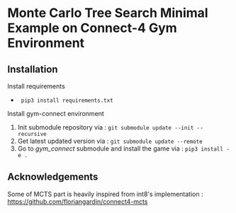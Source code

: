 # Monte Carlo Tree Search Minimal Example on Connect-4 Gym Environment

## Installation

Install requirements
- ``` pip3 install requirements.txt```

Install gym-connect environment
1. Init submodule repository via : ```git submodule update --init --recursive```
2. Get latest updated version via : ``` git submodule update --remote  ```
3. Go to *gym_connect* submodule and install the game via : ```pip3 install -e . ```

## Acknowledgements
Some of MCTS part is heavily inspired from int8's implementation : https://github.com/floriangardin/connect4-mcts